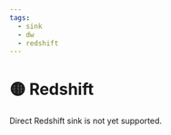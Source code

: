 ```yaml
---
tags:
  - sink
  - dw
  - redshift
---
```


# 🟡 Redshift

Direct Redshift sink is not yet supported.
